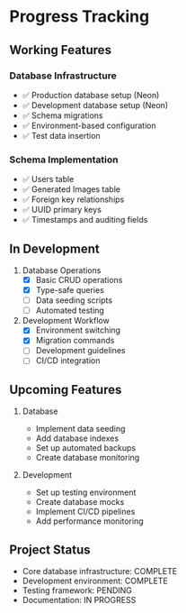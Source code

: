 # Progress Tracking

## Working Features
### Database Infrastructure
- ✅ Production database setup (Neon)
- ✅ Development database setup (Neon)
- ✅ Schema migrations
- ✅ Environment-based configuration
- ✅ Test data insertion

### Schema Implementation
- ✅ Users table
- ✅ Generated Images table
- ✅ Foreign key relationships
- ✅ UUID primary keys
- ✅ Timestamps and auditing fields

## In Development
1. Database Operations
   - [x] Basic CRUD operations
   - [x] Type-safe queries
   - [ ] Data seeding scripts
   - [ ] Automated testing

2. Development Workflow
   - [x] Environment switching
   - [x] Migration commands
   - [ ] Development guidelines
   - [ ] CI/CD integration

## Upcoming Features
1. Database
   - Implement data seeding
   - Add database indexes
   - Set up automated backups
   - Create database monitoring

2. Development
   - Set up testing environment
   - Create database mocks
   - Implement CI/CD pipelines
   - Add performance monitoring

## Project Status
- Core database infrastructure: COMPLETE
- Development environment: COMPLETE
- Testing framework: PENDING
- Documentation: IN PROGRESS
